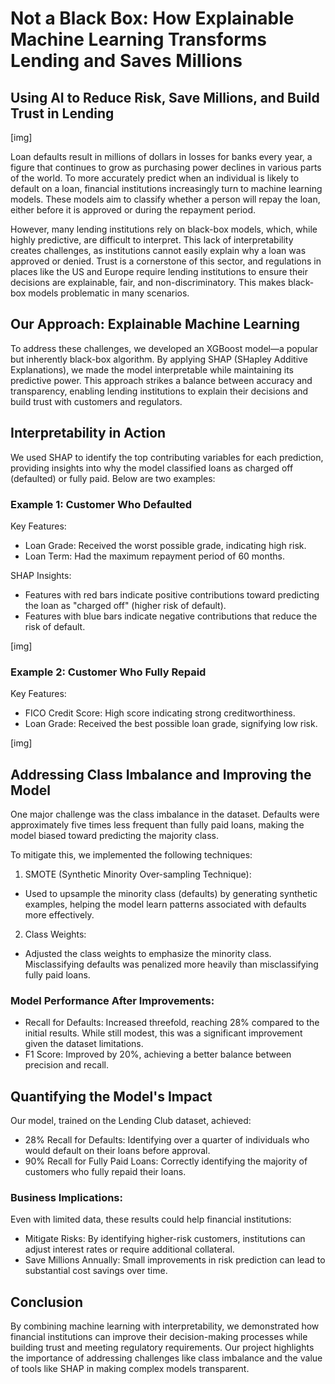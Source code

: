 # Not a Black Box: How Explainable Machine Learning Transforms Lending and Saves Millions
## Using AI to Reduce Risk, Save Millions, and Build Trust in Lending
[img]

Loan defaults result in millions of dollars in losses for banks every year, a figure that continues to grow as purchasing power declines in various parts of the world. To more accurately predict when an individual is likely to default on a loan, financial institutions increasingly turn to machine learning models. These models aim to classify whether a person will repay the loan, either before it is approved or during the repayment period.

However, many lending institutions rely on black-box models, which, while highly predictive, are difficult to interpret. This lack of interpretability creates challenges, as institutions cannot easily explain why a loan was approved or denied. Trust is a cornerstone of this sector, and regulations in places like the US and Europe require lending institutions to ensure their decisions are explainable, fair, and non-discriminatory. This makes black-box models problematic in many scenarios.

## Our Approach: Explainable Machine Learning
To address these challenges, we developed an XGBoost model—a popular but inherently black-box algorithm. By applying SHAP (SHapley Additive Explanations), we made the model interpretable while maintaining its predictive power. This approach strikes a balance between accuracy and transparency, enabling lending institutions to explain their decisions and build trust with customers and regulators.

## Interpretability in Action
We used SHAP to identify the top contributing variables for each prediction, providing insights into why the model classified loans as charged off (defaulted) or fully paid. Below are two examples:

### Example 1: Customer Who Defaulted
Key Features:
- Loan Grade: Received the worst possible grade, indicating high risk.
- Loan Term: Had the maximum repayment period of 60 months.
  
SHAP Insights:
- Features with red bars indicate positive contributions toward predicting the loan as "charged off" (higher risk of default).
- Features with blue bars indicate negative contributions that reduce the risk of default.

[img]

### Example 2: Customer Who Fully Repaid
Key Features:
- FICO Credit Score: High score indicating strong creditworthiness.
- Loan Grade: Received the best possible loan grade, signifying low risk.

[img]

## Addressing Class Imbalance and Improving the Model
One major challenge was the class imbalance in the dataset. Defaults were approximately five times less frequent than fully paid loans, making the model biased toward predicting the majority class.

To mitigate this, we implemented the following techniques:

1. SMOTE (Synthetic Minority Over-sampling Technique):
- Used to upsample the minority class (defaults) by generating synthetic examples, helping the model learn patterns associated with defaults more effectively.

2. Class Weights:
- Adjusted the class weights to emphasize the minority class. Misclassifying defaults was penalized more heavily than misclassifying fully paid loans.

### Model Performance After Improvements:
- Recall for Defaults: Increased threefold, reaching 28% compared to the initial results. While still modest, this was a significant improvement given the dataset limitations.
- F1 Score: Improved by 20%, achieving a better balance between precision and recall.

## Quantifying the Model's Impact
Our model, trained on the Lending Club dataset, achieved:

- 28% Recall for Defaults: Identifying over a quarter of individuals who would default on their loans before approval.
- 90% Recall for Fully Paid Loans: Correctly identifying the majority of customers who fully repaid their loans.

### Business Implications:
Even with limited data, these results could help financial institutions:

- Mitigate Risks: By identifying higher-risk customers, institutions can adjust interest rates or require additional collateral.
- Save Millions Annually: Small improvements in risk prediction can lead to substantial cost savings over time.

## Conclusion
By combining machine learning with interpretability, we demonstrated how financial institutions can improve their decision-making processes while building trust and meeting regulatory requirements. Our project highlights the importance of addressing challenges like class imbalance and the value of tools like SHAP in making complex models transparent.
